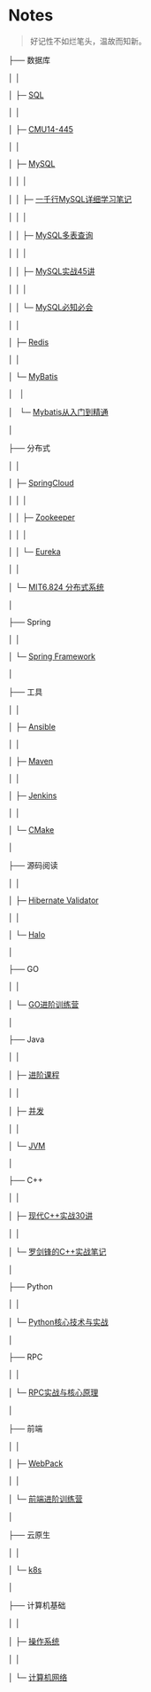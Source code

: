 # Notes

>  好记性不如烂笔头，温故而知新。

├── 数据库

│ │

│ ├─ [SQL](/notes/数据库/SQL.md)

│ │

│ ├─ [CMU14-445](/notes/数据库/15445.md)

│ │

│ ├─ [MySQL](/notes/数据库/MySQL.md)

│ │ │

│ │ ├─ [一千行MySQL详细学习笔记](/notes/数据库/MySQL/一千行MySQL详细学习笔记)

│ │ │

│ │ ├─ [MySQL多表查询](/notes/数据库/MySQL/MySQL多表查询)

│ │ │

│ │ ├─ [MySQL实战45讲](/notes/数据库/MySQL/MySQL实战45讲)

│ │ │

│ │ └─ [MySQL必知必会](/notes/数据库/MySQL/MySQL必知必会)

│ │

│ ├─ [Redis](/notes/数据库/Redis.md)

│ │

│ └─ [MyBatis](/notes/数据库/MyBatis)

│&nbsp;&nbsp;&nbsp;│

│&nbsp;&nbsp;&nbsp;└─ [Mybatis从入门到精通](/notes/数据库/MyBatis/Mybatis从入门到精通)

│

├── 分布式

│ │

│ ├─ [SpringCloud](/notes/分布式/springcloud.md)

│ │ │

│ │ ├─ [Zookeeper](/notes/分布式/SpringCloud/zookeeper.md)

│ │ │

│ │ └─ [Eureka](/notes/分布式/SpringCloud/eureka.md)

│ │

│ └─ [MIT6.824 分布式系统](/notes/分布式/6.824.md)

│

├── Spring

│ │

│ └─ [Spring Framework](/notes/Spring/Framework.md)

│

├── 工具

│ │

│ ├─ [Ansible](/notes/工具/ansible/ansible)

│ │

│ ├─ [Maven](/notes/工具/Maven)

│ │

│ ├─ [Jenkins](/notes/工具/jenkins/Jenkins)

│ │

│ └─ [CMake](/notes/工具/cmake/cmake)

│

├── 源码阅读

│ │

│ ├─ [Hibernate Validator](/notes/源码阅读/HibernateValidator)

│ │

│ └─ [Halo](/notes/源码阅读/Halo)

│

├── GO

│ │

│ └─ [GO进阶训练营](/notes/GO/GO进阶训练营)

│

├── Java

│ │

│ ├─ [进阶课程](/notes/Java/进阶课程)

│ │

│ ├─ [并发](/notes/Java/Thread)

│ │

│ └─ [JVM](/notes/Java/JVM)

│

├── C++

│ │

│ ├─ [现代C++实战30讲](/notes/CPP/现代CPP实战30讲)

│ │

│ └─ [罗剑锋的C++实战笔记](/notes/CPP/罗剑锋的CPP实战笔记)

│

├── Python

│ │

│ └─ [Python核心技术与实战](/notes/Python/Python核心技术与实战)

│

├── RPC

│ │

│ └─ [RPC实战与核心原理](/notes/RPC/RPC实战与核心原理)

│

├── 前端

│ │

│ ├─ [WebPack](/notes/前端/webpack)

│ │

│ └─ [前端进阶训练营](/notes/前端/前端进阶训练营)

│ 

├── 云原生

│ │

│ └─ [k8s](/notes/云原生/k8s)

│ 

├── 计算机基础

│ │

│ ├─  [操作系统](/notes/计算机基础/操作系统)

│ │

│ └─ [计算机网络](/notes/计算机基础/计算机网络)


